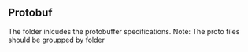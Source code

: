 ## Protobuf
The folder inlcudes the protobuffer specifications.
Note: The proto files should be groupped by folder

